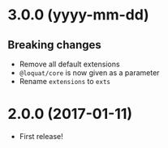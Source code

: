 # 3.0.0 (yyyy-mm-dd)
## Breaking changes
- Remove all default extensions
- `@loquat/core` is now given as a parameter
- Rename `extensions` to `exts`

# 2.0.0 (2017-01-11)
- First release!
